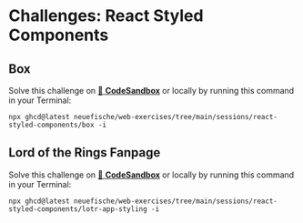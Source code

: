 # Challenges: React Styled Components

## Box

Solve this challenge on
[🔗 **CodeSandbox**](https://codesandbox.io/s/github/neuefische/web-exercises/tree/main/sessions/react-styled-components/box?file=/README.md)
or locally by running this command in your Terminal:

```
npx ghcd@latest neuefische/web-exercises/tree/main/sessions/react-styled-components/box -i
```

## Lord of the Rings Fanpage

Solve this challenge on
[🔗 **CodeSandbox**](https://codesandbox.io/s/github/neuefische/web-exercises/tree/main/sessions/react-styled-components/lotr-app-styling?file=/README.md)
or locally by running this command in your Terminal:

```
npx ghcd@latest neuefische/web-exercises/tree/main/sessions/react-styled-components/lotr-app-styling -i
```
